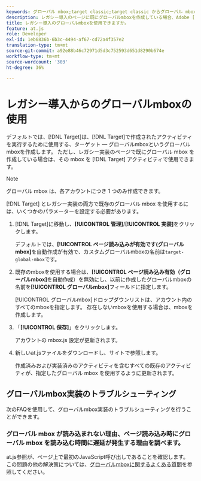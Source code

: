```yaml
---
keywords: グローバル mbox;target classic;target classic からグローバル mbox を使用する
description: レガシー導入のページに既にグローバルmboxを作成している場合、Adobe [!DNL Target] アクティビティでレガシーのグローバルmboxを使用する方法を説明します。
title: レガシー導入のグローバルmboxを使用できますか。
feature: at.js
role: Developer
exl-id: 1eb6836b-6b3c-4494-af67-cd72a4f357e2
translation-type: tm+mt
source-git-commit: a92e88b46c72971d5d3c752593d651d8290b674e
workflow-type: tm+mt
source-wordcount: '303'
ht-degree: 36%

---
```


# レガシー導入からのグローバルmboxの使用

デフォルトでは、[!DNL Target]は、[!DNL Target]で作成されたアクティビティを実行するために使用する、ターゲット — グローバルmboxというグローバルmboxを作成します。 ただし、レガシー実装のページで既にグローバル mbox を作成している場合は、その mbox を [!DNL Target] アクティビティで使用できます。

>[!NOTE]
>
>グローバル mbox は、各アカウントにつき 1 つのみ作成できます。

[!DNL Target] とレガシー実装の両方で既存のグローバル mbox を使用するには、いくつかのパラメーターを設定する必要があります。

1. [!DNL Target]に移動し、**[!UICONTROL 管理]**/**[!UICONTROL 実装]**&#x200B;をクリックします。

   デフォルトでは、**[!UICONTROL ページ読み込みが有効です(グローバルmbox]**&#x200B;を自動作成が有効で、カスタムグローバルmboxの名前は`target-global-mbox`です。

1. 既存のmboxを使用する場合は、**[!UICONTROL ページ読み込み有効（グローバルmbox]**&#x200B;を自動作成）を無効にし、以前に作成したグローバルmboxの名前を&#x200B;**[!UICONTROL グローバルmbox]**&#x200B;フィールドに指定します。

   [!UICONTROL グローバルmbox]ドロップダウンリストは、アカウント内のすべてのmboxを指定します。 存在しないmboxを使用する場合は、mboxを作成します。

1. 「**[!UICONTROL 保存]**」をクリックします。

   アカウントの mbox.js 設定が更新されます。

1. 新しいat.jsファイルをダウンロードし、サイトで参照します。

   作成済みおよび実装済みのアクティビティを含むすべての既存のアクティビティが、指定したグローバル mbox を使用するように更新されます。

## グローバルmbox実装のトラブルシューティング

次のFAQを使用して、グローバルmbox実装のトラブルシューティングを行うことができます。

### グローバル mbox が読み込まれない理由、ページ読み込み時にグローバル mbox を読み込む時間に遅延が発生する理由を調べます。

at.js参照が、ページ上で最初のJavaScript呼び出しであることを確認します。 この問題の他の解決策については、[グローバルmboxに関するよくある質問](/help/c-implementing-target/c-implementing-target-for-client-side-web/c-target-atjs-faq/global-mbox-frequently-asked-questions.md)を参照してください。
